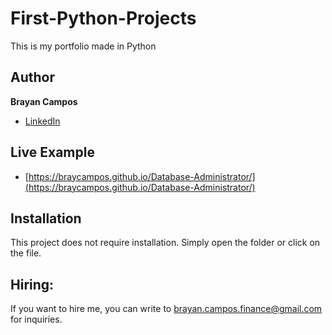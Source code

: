 # First-Python-Projects
This is my portfolio made in Python


## Author 
**Brayan Campos**

* [LinkedIn](https://www.linkedin.com/in/braycampos/)


## Live Example
- [https://braycampos.github.io/Database-Administrator/](https://braycampos.github.io/Database-Administrator/)

## Installation
This project does not require installation. Simply open the folder or click on the file.

## Hiring:
If you want to hire me, you can write to brayan.campos.finance@gmail.com for inquiries.
